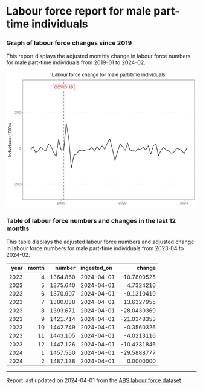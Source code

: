 Labour force report for male part-time individuals
================

### Graph of labour force changes since 2019

This report displays the adjusted monthly change in labour force numbers
for male part-time individuals from 2019-01 to 2024-02.

![](male_part-time_report_files/figure-gfm/unnamed-chunk-2-1.png)<!-- -->

### Table of labour force numbers and changes in the last 12 months

This table displays the adjusted labour force numbers and adjusted
change in labour force numbers for male part-time individuals from
2023-04 to 2024-02.

| year | month |   number | ingested_on |      change |
|-----:|------:|---------:|:------------|------------:|
| 2023 |     4 | 1364.860 | 2024-04-01  | -10.7800525 |
| 2023 |     5 | 1375.640 | 2024-04-01  |   4.7324216 |
| 2023 |     6 | 1370.907 | 2024-04-01  |  -9.1310419 |
| 2023 |     7 | 1380.038 | 2024-04-01  | -13.6327955 |
| 2023 |     8 | 1393.671 | 2024-04-01  | -28.0430369 |
| 2023 |     9 | 1421.714 | 2024-04-01  | -21.0348353 |
| 2023 |    10 | 1442.749 | 2024-04-01  |  -0.3560326 |
| 2023 |    11 | 1443.105 | 2024-04-01  |  -4.0213116 |
| 2023 |    12 | 1447.126 | 2024-04-01  | -10.4231846 |
| 2024 |     1 | 1457.550 | 2024-04-01  | -29.5888777 |
| 2024 |     2 | 1487.138 | 2024-04-01  |   0.0000000 |

------------------------------------------------------------------------

Report last updated on 2024-04-01 from the [ABS labour force
dataset](https://www.abs.gov.au/statistics/labour/employment-and-unemployment/labour-force-australia/latest-release)
